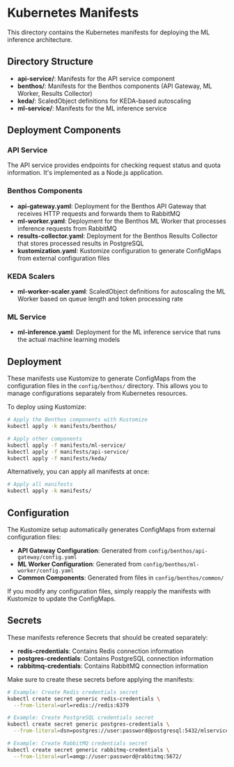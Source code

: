 # Kubernetes Manifests

This directory contains the Kubernetes manifests for deploying the ML inference architecture.

## Directory Structure

- **api-service/**: Manifests for the API service component
- **benthos/**: Manifests for the Benthos components (API Gateway, ML Worker, Results Collector)
- **keda/**: ScaledObject definitions for KEDA-based autoscaling
- **ml-service/**: Manifests for the ML inference service

## Deployment Components

### API Service

The API service provides endpoints for checking request status and quota information. It's implemented as a Node.js application.

### Benthos Components

- **api-gateway.yaml**: Deployment for the Benthos API Gateway that receives HTTP requests and forwards them to RabbitMQ
- **ml-worker.yaml**: Deployment for the Benthos ML Worker that processes inference requests from RabbitMQ
- **results-collector.yaml**: Deployment for the Benthos Results Collector that stores processed results in PostgreSQL
- **kustomization.yaml**: Kustomize configuration to generate ConfigMaps from external configuration files

### KEDA Scalers

- **ml-worker-scaler.yaml**: ScaledObject definitions for autoscaling the ML Worker based on queue length and token processing rate

### ML Service

- **ml-inference.yaml**: Deployment for the ML inference service that runs the actual machine learning models

## Deployment

These manifests use Kustomize to generate ConfigMaps from the configuration files in the `config/benthos/` directory. This allows you to manage configurations separately from Kubernetes resources.

To deploy using Kustomize:

```bash
# Apply the Benthos components with Kustomize
kubectl apply -k manifests/benthos/

# Apply other components
kubectl apply -f manifests/ml-service/
kubectl apply -f manifests/api-service/
kubectl apply -f manifests/keda/
```

Alternatively, you can apply all manifests at once:

```bash
# Apply all manifests
kubectl apply -k manifests/
```

## Configuration

The Kustomize setup automatically generates ConfigMaps from external configuration files:

- **API Gateway Configuration**: Generated from `config/benthos/api-gateway/config.yaml`
- **ML Worker Configuration**: Generated from `config/benthos/ml-worker/config.yaml`
- **Common Components**: Generated from files in `config/benthos/common/`

If you modify any configuration files, simply reapply the manifests with Kustomize to update the ConfigMaps.

## Secrets

These manifests reference Secrets that should be created separately:

- **redis-credentials**: Contains Redis connection information
- **postgres-credentials**: Contains PostgreSQL connection information
- **rabbitmq-credentials**: Contains RabbitMQ connection information

Make sure to create these secrets before applying the manifests:

```bash
# Example: Create Redis credentials secret
kubectl create secret generic redis-credentials \
  --from-literal=url=redis://redis:6379

# Example: Create PostgreSQL credentials secret
kubectl create secret generic postgres-credentials \
  --from-literal=dsn=postgres://user:password@postgresql:5432/mlservice

# Example: Create RabbitMQ credentials secret
kubectl create secret generic rabbitmq-credentials \
  --from-literal=url=amqp://user:password@rabbitmq:5672/
``` 